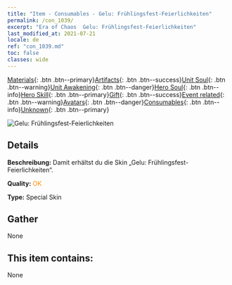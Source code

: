 ```yaml
---
title: "Item - Consumables - Gelu: Frühlingsfest-Feierlichkeiten"
permalink: /con_1039/
excerpt: "Era of Chaos  Gelu: Frühlingsfest-Feierlichkeiten"
last_modified_at: 2021-07-21
locale: de
ref: "con_1039.md"
toc: false
classes: wide
---
```

 [Materials](/ItemsDE/){: .btn .btn--primary}[Artifacts](/ItemsDE/Artifacts/){: .btn .btn--success}[Unit Soul](/ItemsDE/UnitSoul/){: .btn .btn--warning}[Unit Awakening](/ItemsDE/UnitAwakening/){: .btn .btn--danger}[Hero Soul](/ItemsDE/HeroSoul/){: .btn .btn--info}[Hero Skill](/ItemsDE/HeroSkill/){: .btn .btn--primary}[Gift](/ItemsDE/Gift/){: .btn .btn--success}[Event related](/ItemsDE/Events/){: .btn .btn--warning}[Avatars](/ItemsDE/Avatars/){: .btn .btn--danger}[Consumables](/ItemsDE/Consumables/){: .btn .btn--info}[Unknown](/ItemsDE/Unknown/){: .btn .btn--primary}

 ![Gelu: Frühlingsfest-Feierlichkeiten](/images/h/h_Gelu7.jpg)

## Details
 **Beschreibung:** Damit erhältst du die Skin „Gelu: Frühlingsfest-Feierlichkeiten“.

 **Quality:** <span style="color: #FF8C00">OK</span>

 **Type:** Special Skin

## Gather

  None

## This item contains:

  None

